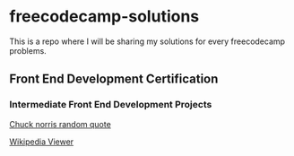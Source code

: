 # freecodecamp-solutions

This is a repo where I will be sharing my solutions for every freecodecamp problems.

## Front End Development Certification

### Intermediate Front End Development Projects

[Chuck norris random quote](front-end-development-certification/intermediate-front-end-development-projects/chuck-norris-random-quote)

[Wikipedia Viewer](front-end-development-certification/intermediate-front-end-development-projects/wikipedia-viewer)